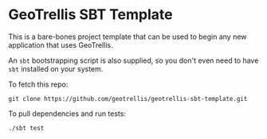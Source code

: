GeoTrellis SBT Template
=======================

This is a bare-bones project template that can be used to begin any new
application that uses GeoTrellis.

An `sbt` bootstrapping script is also supplied, so you don't even need to
have `sbt` installed on your system.

To fetch this repo:

```console
git clone https://github.com/geotrellis/geotrellis-sbt-template.git
```

To pull dependencies and run tests:

```console
./sbt test
```
